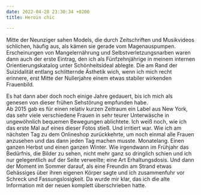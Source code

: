 ```yaml
---
date: 2022-04-28 23:30:34 +0200
title: Heroin chic

---
```

Mitte der Neunziger sahen Models, die durch Zeitschriften und Musikvideos schlichen, häufig aus, als kämen sie gerade vom Magenauspumpen.  
 Erscheinungen von Mangelernährung und Selbstverletzungsnarben waren dann auch der erste Eintrag, den ich als Fünfzehnjährige in meinem internen Orientierungskatalog unter Schönheitsideal ablegte. Die am Rand der Suizidalität entlang schlitternde Ästhetik wich, wenn ich mich recht erinnere, erst Mitte der Nullerjahre einem etwas stabiler wirkenden Frauenbild.   
   
Es hat dann aber doch noch einige Jahre gedauert, bis ich mich als genesen von dieser frühen Sehstörung empfunden habe.  
Ab 2015 gab es für einen relativ kurzen Zeitraum ein Label aus New York, das sehr viele verschiedene Frauen in sehr teurer Unterwäsche in ungewöhnlich bequemen Bewegungen ablichtete. Ich weiß noch, wie ich das erste Mal auf eines dieser Fotos stieß. Und irritiert war. Wie ich am nächsten Tag zu dem Onlineshop zurückkehrte, um noch einmal alle Frauen anzusehen und das dann jeden Tag machen musste. Monatelang. Einen ganzen Herbst und einen ganzen Winter. Wie irgendwann im Frühjahr das Bedürfnis, die Bilder zu sehen, nicht mehr ganz so dringlich schien und ich nur gelegentlich auf der Seite verweilte; eine Art Erhaltungsdosis. Und dann der Moment im Sommer darauf, als eine Freundin am Strand etwas Gehässiges über ihren eigenen Körper sagte und ich zusammenfuhr vor Schreck und Fassungslosigkeit. Da wurde mir klar, das ich die alte Information mit der neuen komplett überschrieben hatte.   
   
 